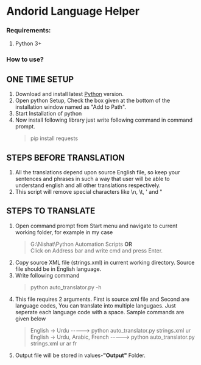 # Andorid Language Helper
### Requirements:
1. Python 3+

### How to use?

## ONE TIME SETUP
1. Download and install latest [Python](https://www.python.org/downloads/) version.
2. Open python Setup, Check the box given at the bottom of the installation window named as "Add to Path".
3. Start Installation of python
4. Now install following library just write following command in command prompt.<br/>
	>pip install requests
	
## STEPS BEFORE TRANSLATION
1. All the translations depend upon source English file, so keep your sentences and phrases in such a way that user will be able to understand english and all other translations respectively.
2. This script will remove special characters like \n, \t, \' and \"
		
## STEPS TO TRANSLATE
1. Open command prompt from Start menu and navigate to current working folder, for example in my case <br/>
	>  G:\Nishat\Python Automation Scripts **OR**<br/>
	> Click on Address bar and write cmd and press Enter.
2. Copy source XML file (strings.xml) in current working directory. Source file should be in English language.
3. Write following command<br/>
    > python auto_translator.py -h
4. This file requires 2 arguments. First is source xml file and Second are language codes, You can translate into multiple langugaes. Just seperate each language code with a space. Sample commands are given below<br/>
	> English -> Urdu -----> python auto_translator.py strings.xml ur<br/>
	> English -> Urdu, Arabic, French -----> python auto_translator.py strings.xml ur ar fr<br/>
5. Output file will be stored in values-**"Output"** Folder.
	
